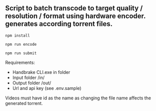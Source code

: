 ## Script to batch transcode to target quality / resolution / format using hardware encoder. generates according torrent files.
```
npm install
```

```
npm run encode
```

```
npm run submit
```

Requirements:
- Handbrake CLI.exe in folder
- Input folder /in/
- Output folder /out/
- Url and api key (see .env.sample)

Videos must have id as the name as changing the file name affects the generated torrent.
